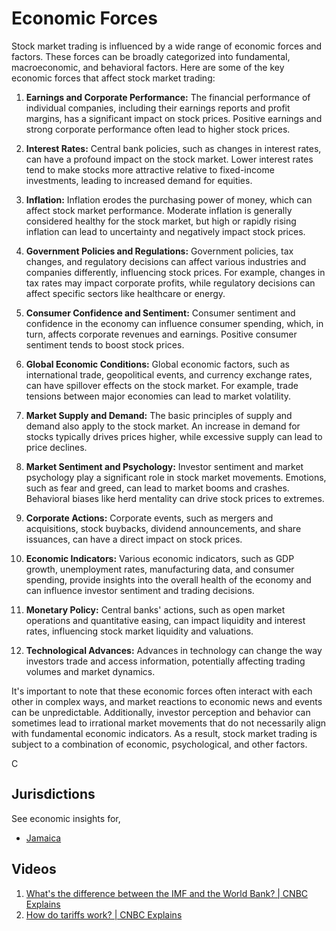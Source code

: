 # Economic Forces

Stock market trading is influenced by a wide range of economic forces and factors. These forces can be broadly categorized into fundamental, macroeconomic, and behavioral factors. Here are some of the key economic forces that affect stock market trading:

1. **Earnings and Corporate Performance:** The financial performance of individual companies, including their earnings reports and profit margins, has a significant impact on stock prices. Positive earnings and strong corporate performance often lead to higher stock prices.

2. **Interest Rates:** Central bank policies, such as changes in interest rates, can have a profound impact on the stock market. Lower interest rates tend to make stocks more attractive relative to fixed-income investments, leading to increased demand for equities.

3. **Inflation:** Inflation erodes the purchasing power of money, which can affect stock market performance. Moderate inflation is generally considered healthy for the stock market, but high or rapidly rising inflation can lead to uncertainty and negatively impact stock prices.

4. **Government Policies and Regulations:** Government policies, tax changes, and regulatory decisions can affect various industries and companies differently, influencing stock prices. For example, changes in tax rates may impact corporate profits, while regulatory decisions can affect specific sectors like healthcare or energy.

5. **Consumer Confidence and Sentiment:** Consumer sentiment and confidence in the economy can influence consumer spending, which, in turn, affects corporate revenues and earnings. Positive consumer sentiment tends to boost stock prices.

6. **Global Economic Conditions:** Global economic factors, such as international trade, geopolitical events, and currency exchange rates, can have spillover effects on the stock market. For example, trade tensions between major economies can lead to market volatility.

7. **Market Supply and Demand:** The basic principles of supply and demand also apply to the stock market. An increase in demand for stocks typically drives prices higher, while excessive supply can lead to price declines.

8. **Market Sentiment and Psychology:** Investor sentiment and market psychology play a significant role in stock market movements. Emotions, such as fear and greed, can lead to market booms and crashes. Behavioral biases like herd mentality can drive stock prices to extremes.

9. **Corporate Actions:** Corporate events, such as mergers and acquisitions, stock buybacks, dividend announcements, and share issuances, can have a direct impact on stock prices.

10. **Economic Indicators:** Various economic indicators, such as GDP growth, unemployment rates, manufacturing data, and consumer spending, provide insights into the overall health of the economy and can influence investor sentiment and trading decisions.

11. **Monetary Policy:** Central banks' actions, such as open market operations and quantitative easing, can impact liquidity and interest rates, influencing stock market liquidity and valuations.

12. **Technological Advances:** Advances in technology can change the way investors trade and access information, potentially affecting trading volumes and market dynamics.

It's important to note that these economic forces often interact with each other in complex ways, and market reactions to economic news and events can be unpredictable. Additionally, investor perception and behavior can sometimes lead to irrational market movements that do not necessarily align with fundamental economic indicators. As a result, stock market trading is subject to a combination of economic, psychological, and other factors.

<image src="/.attachments/chatgpt-logo.png" alt="Chat GPT Logo" width="16" height="16" />

## Jurisdictions

See economic insights for,

 - [Jamaica](./JM.md)

## Videos

1. [What's the difference between the IMF and the World Bank? | CNBC Explains](https://youtu.be/lN3qrFA4jXc?si=WGfpBzirN-lP6vtP)
1. [How do tariffs work? | CNBC Explains](https://youtu.be/LKCMnCZyxiQ?si=SEta7ixJqGWAN12Z)
